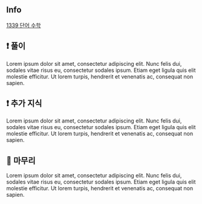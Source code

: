 ## Info

<a href="https://www.acmicpc.net/problem/1339" rel="nofollow">1339 단어 수학</a>

## ❗ 풀이

Lorem ipsum dolor sit amet, consectetur adipiscing elit. Nunc felis dui, sodales vitae risus eu, consectetur sodales ipsum. Etiam eget ligula quis elit molestie efficitur. Ut lorem turpis, hendrerit et venenatis ac, consequat non sapien.

## ❗ 추가 지식

Lorem ipsum dolor sit amet, consectetur adipiscing elit. Nunc felis dui, sodales vitae risus eu, consectetur sodales ipsum. Etiam eget ligula quis elit molestie efficitur. Ut lorem turpis, hendrerit et venenatis ac, consequat non sapien.

## 🙂 마무리

Lorem ipsum dolor sit amet, consectetur adipiscing elit. Nunc felis dui, sodales vitae risus eu, consectetur sodales ipsum. Etiam eget ligula quis elit molestie efficitur. Ut lorem turpis, hendrerit et venenatis ac, consequat non sapien.
